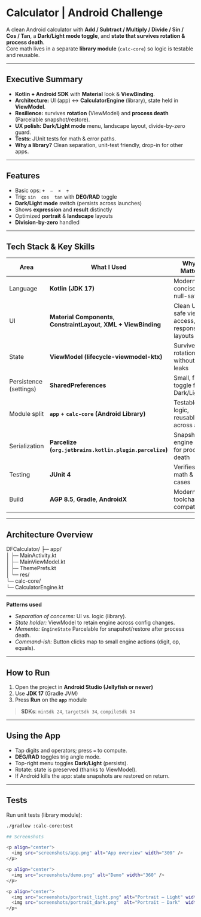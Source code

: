 # Calculator | Android Challenge

A clean Android calculator with **Add / Subtract / Multiply / Divide / Sin / Cos / Tan**, a **Dark/Light mode toggle**, and **state that survives rotation & process death**.  
Core math lives in a separate **library module** (`calc-core`) so logic is testable and reusable.

---

## Executive Summary

- **Kotlin + Android SDK** with **Material** look & **ViewBinding**.
- **Architecture:** UI (app) ↔ **CalculatorEngine** (library), state held in **ViewModel**.
- **Resilience:** survives **rotation** (ViewModel) and **process death** (Parcelable snapshot/restore).
- **UX polish:** **Dark/Light mode** menu, landscape layout, divide-by-zero guard.
- **Tests:** JUnit tests for math & error paths.
- **Why a library?** Clean separation, unit-test friendly, drop-in for other apps.

---

## Features

- Basic ops: `+  −  ×  ÷`
- Trig: `sin  cos  tan` with **DEG/RAD** toggle  
- **Dark/Light mode** switch (persists across launches)  
- Shows **expression** and **result** distinctly  
- Optimized **portrait** & **landscape** layouts  
- **Division-by-zero** handled 

---

## Tech Stack & Key Skills

| Area | What I Used | Why It Matters |
|---|---|---|
| Language | **Kotlin (JDK 17)** | Modern, concise, null-safety |
| UI | **Material Components**, **ConstraintLayout**, **XML + ViewBinding** | Clean UI, safe view access, responsive layouts |
| State | **ViewModel (lifecycle-viewmodel-ktx)** | Survives rotation without leaks |
| Persistence (settings) | **SharedPreferences** | Small, fast toggle for Dark/Light |
| Module split | **`app`** + **`calc-core` (Android Library)** | Testable logic, reusable across apps |
| Serialization | **Parcelize (`org.jetbrains.kotlin.plugin.parcelize`)** | Snapshot engine state for process death |
| Testing | **JUnit 4** | Verifies core math & edge cases |
| Build | **AGP 8.5**, **Gradle**, **AndroidX** | Modern toolchain compatibility |

---

## Architecture Overview
DFCalculator/
├─ app/                        
│  ├─ MainActivity.kt           
│  ├─ MainViewModel.kt          
│  ├─ ThemePrefs.kt             
│  └─ res/                     
└─ calc-core/                  
   └─ CalculatorEngine.kt       

------------------------------------------

**Patterns used**
- *Separation of concerns:* UI vs. logic (library).
- *State holder:* ViewModel to retain engine across config changes.
- *Memento:* `EngineState` Parcelable for snapshot/restore after process death.
- *Command-ish:* Button clicks map to small engine actions (digit, op, equals).

---

## How to Run

1. Open the project in **Android Studio (Jellyfish or newer)**  
2. Use **JDK 17** (Gradle JVM)  
3. Press **Run** on the **`app`** module

> **SDKs**: `minSdk 24`, `targetSdk 34`, `compileSdk 34`

---

## Using the App

- Tap digits and operators; press `=` to compute.  
- **DEG/RAD** toggles trig angle mode.  
- Top-right menu toggles **Dark/Light** (persists).  
- Rotate: state is preserved (thanks to ViewModel).  
- If Android kills the app: state snapshots are restored on return.

---

## Tests

Run unit tests (library module):

```bash
./gradlew :calc-core:test

## Screenshots

<p align="center">
  <img src="screenshots/app.png" alt="App overview" width="300" />
</p>

<p align="center">
  <img src="screenshots/demo.png" alt="Demo" width="360" />
</p>

<p align="center">
  <img src="screenshots/portrait_light.png" alt="Portrait – Light" width="260" />
  <img src="screenshots/portrait_dark.png"  alt="Portrait – Dark"  width="260" />
</p>




